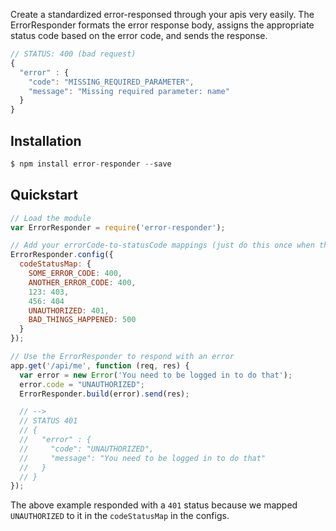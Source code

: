 Create a standardized error-responsed through your apis very easily. The ErrorResponder formats the error response body, assigns the appropriate status code based on the error code, and sends the response.
```javascript
// STATUS: 400 (bad request)
{
  "error" : {
    "code": "MISSING_REQUIRED_PARAMETER",
    "message": "Missing required parameter: name"
  }
}
```

## Installation
```javascript
$ npm install error-responder --save
```

## Quickstart
```javascript
// Load the module
var ErrorResponder = require('error-responder');

// Add your errorCode-to-statusCode mappings (just do this once when the app loads)
ErrorResponder.config({
  codeStatusMap: {
    SOME_ERROR_CODE: 400,
    ANOTHER_ERROR_CODE: 400,
    123: 403,
    456: 404
    UNAUTHORIZED: 401,
    BAD_THINGS_HAPPENED: 500
  }
});

// Use the ErrorResponder to respond with an error
app.get('/api/me', function (req, res) {
  var error = new Error('You need to be logged in to do that');
  error.code = "UNAUTHORIZED";
  ErrorResponder.build(error).send(res);

  // -->
  // STATUS 401
  // {
  //   "error" : {
  //     "code": "UNAUTHORIZED",
  //     "message": "You need to be logged in to do that"
  //   }
  // }
});
```
The above example responded with a `401` status because we mapped `UNAUTHORIZED` to it in the `codeStatusMap` in the configs.
